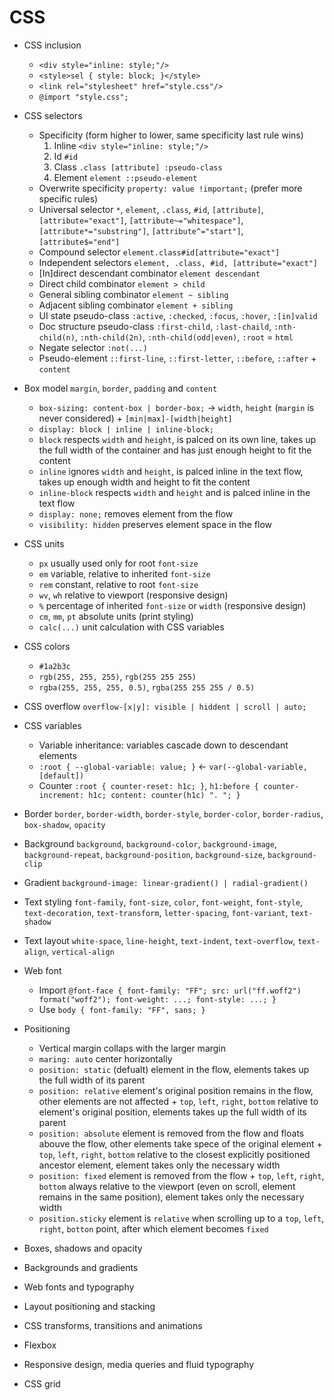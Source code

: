 # CSS

- CSS inclusion
    - `<div style="inline: style;"/>`
    - `<style>sel { style: block; }</style>`
    - `<link rel="stylesheet" href="style.css"/>`
    - `@import "style.css";`
- CSS selectors
    - Specificity (form higher to lower, same specificity last rule wins)
        1. Inline `<div style="inline: style;"/>`
        2. Id `#id`
        3. Class `.class [attribute] :pseudo-class`
        4. Element `element ::pseudo-element`
    - Overwrite specificity `property: value !important;` (prefer more specific rules)
    - Universal selector `*`, `element`, `.class`, `#id`, `[attribute]`,
      `[attribute="exact"]`, `[attribute~="whitespace"]`, `[attribute*="substring"]`,
      `[attribute^="start"]`, `[attribute$="end"]`
    - Compound selector `element.class#id[attribute="exact"]`
    - Independent selectors `element, .class, #id, [attribute="exact"]`
    - [In]direct descendant combinator `element descendant`
    - Direct child combinator `element > child`
    - General sibling combinator `element ~ sibling`
    - Adjacent sibling combinator `element + sibling`
    - UI state pseudo-class `:active`, `:checked`, `:focus`, `:hover`, `:[in]valid`
    - Doc structure pseudo-class `:first-child`, `:last-chaild`, `:nth-child(n)`,
      `:nth-child(2n)`, `:nth-child(odd|even)`, `:root` = `html`
    - Negate selector `:not(...)`
    - Pseudo-element `::first-line`, `::first-letter`, `::before`, `::after` + `content`
- Box model `margin`, `border`, `padding` and `content`
    - `box-sizing: content-box | border-box;` -> `width`, `height` (`margin` is never
      considered) + `[min|max]-[width|height]`
    - `display: block | inline | inline-block;`
    - `block` respects `width` and `height`, is palced on its own line, takes up the
      full width of the container and has just enough height to fit the content
    - `inline` ignores `width` and `height`, is palced inline in the text flow, takes up
      enough width and height to fit the content
    - `inline-block` respects `width` and `height` and is palced inline in the text flow
    - `display: none;` removes element from the flow
    - `visibility: hidden` preserves element space in the flow
- CSS units
    - `px` usually used only for root `font-size`
    - `em` variable, relative to inherited `font-size`
    - `rem` constant, relative to root `font-size`
    - `wv`, `wh` relative to viewport (responsive design)
    - `%` percentage of inherited `font-size` or `width` (responsive design)
    - `cm`, `mm`, `pt` absolute units (print styling)
    - `calc(...)` unit calculation with CSS variables
- CSS colors
    - `#1a2b3c`
    - `rgb(255, 255, 255)`, `rgb(255 255 255)`
    - `rgba(255, 255, 255, 0.5)`, `rgba(255 255 255 / 0.5)`
- CSS overflow `overflow-[x|y]: visible | hiddent | scroll | auto;`
- CSS variables
    - Variable inheritance: variables cascade down to descendant elements
    - `:root { --global-variable: value; }` <- `var(--global-variable, [default])`
    - Counter `:root { counter-reset: h1c; }`, `h1:before { counter-increment: h1c;
       content: counter(h1c) ". "; }`
- Border `border`, `border-width`, `border-style`, `border-color`, `border-radius`,
  `box-shadow`, `opacity`
- Background `background`, `background-color`, `background-image`, `background-repeat`,
  `background-position`, `background-size`, `background-clip`
- Gradient `background-image: linear-gradient() | radial-gradient()`
- Text styling `font-family`, `font-size`, `color`, `font-weight`, `font-style`,
  `text-decoration`, `text-transform`, `letter-spacing`, `font-variant`, `text-shadow`
- Text layout `white-space`, `line-height`, `text-indent`, `text-overflow`,
  `text-align`, `vertical-align`
- Web font
    - Import `@font-face { font-family: "FF"; src: url("ff.woff2") format("woff2");
      font-weight: ...; font-style: ...; }`
    - Use `body { font-family: "FF", sans; }`
- Positioning
    - Vertical margin collaps with the larger margin
    - `maring: auto` center horizontally
    - `position: static` (defualt) element in the flow, elements takes up the full width
      of its parent
    - `position: relative` element's original position remains in the flow, other
      elements are not affected + `top`, `left`, `right`, `bottom` relative to element's
      original position, elements takes up the full width of its parent
    - `position: absolute` element is removed from the flow and floats abouve the flow,
      other elements take spece of the original element + `top`, `left`, `right`,
      `bottom` relative to the closest explicitly positioned ancestor element, element
      takes only the necessary width
    - `position: fixed` element is removed from the flow + `top`, `left`, `right`,
      `bottom` always relative to the viewport (even on scroll, element remains in the
      same position), element takes only the necessary width
    - `position.sticky` element is `relative` when scrolling up to a `top`, `left`,
      `right`, `botton` point, after which element becomes `fixed`

- Boxes, shadows and opacity
- Backgrounds and gradients
- Web fonts and typography
- Layout positioning and stacking
- CSS transforms, transitions and animations
- Flexbox
- Responsive design, media queries and fluid typography
- CSS grid
